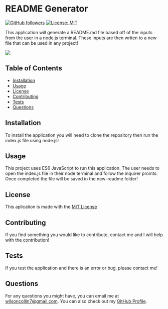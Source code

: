 # README Generator 
  [![GitHub followers](https://img.shields.io/github/followers/wilsoncollin7.svg?style=social&label=Follow&maxAge=2592000)](https://github.com/wilsoncollin7?tab=followers) [![License: MIT](https://img.shields.io/badge/License-MIT-yellow.svg)](https://opensource.org/licenses/MIT)

  This application will generate a README.md file based off of the inputs from the user in a node.js terminal. These inputs are then writen to a new file that can be used in any project!
  
  <img src="/photos/workingApp.gif">

  ## Table of Contents

  - [Installation](#installation)
  - [Usage](#usage)
  - [License](#license)
  - [Contributing](#contributing)
  - [Tests](#tests)
  - [Questions](#questions)

  ## Installation

  To install the application you will need to clone the repository then run the index.js file using node.js!

  ## Usage

  This project uses ES6 JavaScript to run this application. The user needs to open the index.js file in their node terminal and follow the inquirer promts. Once completed the file will be saved in the new-readme folder!

  ## License

  This aplication is made with the [MIT License](https://opensource.org/licenses/MIT)

  ## Contributing

  If you find something you would like to contribute, contact me and I will help with the contribution!

  ## Tests

  If you test the application and there is an error or bug, please contact me!

  ## Questions

  For any questions you might have, you can email me at wilsoncollin7@gmail.com. You can also check out my [GitHub Profile](https://github.com/wilsoncollin7).
